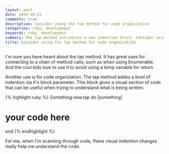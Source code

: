 ```yaml
---
layout: post
date: 2014-10-13
comments: true
description: Consider using the tap method for code organization
categories: ruby, development
keywords: ruby, development
summary: The tap method intruduces a new indention block. Consider using the tap method for code organization.
title: Consider using the tap method for code organization
---
```


I'm sure you have heard about the tap method. It has great uses for connecting to a chain of method calls; such as when using Enumerable. And the cool kids love to use it to avoid using a temp variable for return.

Another use is for code organization. The tap method addes a level of indention via it's block parameter. This block gives a visual section of code that can be useful when trying to understand what is being written.

{% highlight ruby %}
Something.new.tap do |something|
  # your code here
end
{% endhighlight %}

For me, when I'm scanning through code, these visual indention changes really help me understand the code.
